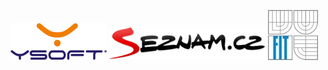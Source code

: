 [![Y Soft](/static/img/logos/ysoft.gif "Y Soft")](http://www.ysoft.cz/)
[![Seznam.cz](/static/img/logos/seznam.png "Seznam.cz")](http://seznam.cz)
[![VUT-FIT](/static/img/logos/fit.jpg "VUT-FIT")](http://www.fit.vutbr.cz/)